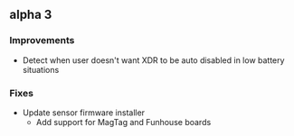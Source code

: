 ## alpha 3

### Improvements

* Detect when user doesn't want XDR to be auto disabled in low battery situations

### Fixes

* Update sensor firmware installer
    * Add support for MagTag and Funhouse boards
